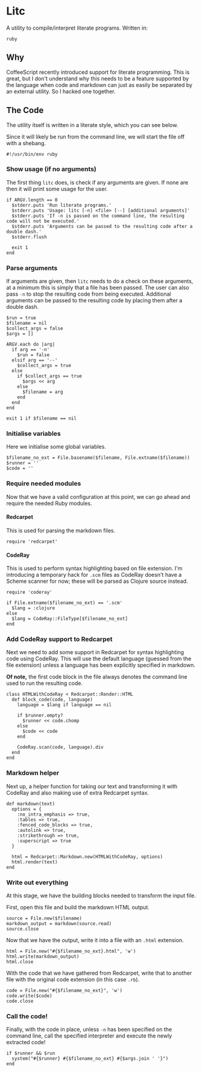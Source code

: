 # Litc

A utility to compile/interpret literate programs. Written in:

    ruby

## Why

CoffeeScript recently introduced support for literate programming.
This is great, but I don't understand why this needs to be a feature supported
by the language when code and markdown can just as easily be separated by an
external utility. So I hacked one together.

## The Code

The utility itself is written in a literate style, which you can see below.

Since it will likely be run from the command line, we will start the file off
with a shebang.

    #!/usr/bin/env ruby

### Show usage (if no arguments)

The first thing `litc` does, is check if any arguments are given. If none are
then it will print some usage for the user.

    if ARGV.length == 0
      $stderr.puts 'Run literate programs.'
      $stderr.puts 'Usage: litc [-n] <file> [--] [additional arguments]'
      $stderr.puts 'If -n is passed on the command line, the resulting code will not be executed.'
      $stderr.puts 'Arguments can be passed to the resulting code after a double dash.'
      $stderr.flush
      
      exit 1
    end

### Parse arguments

If arguments are given, then `litc` needs to do a check on these arguments, at
a minimum this is simply that a file has been passed. The user can also pass
`-n` to stop the resulting code from being executed. Additional arguments
can be passed to the resulting code by placing them after a double dash.

    $run = true
    $filename = nil
    $collect_args = false
    $args = []

    ARGV.each do |arg|
      if arg == '-n'
        $run = false
      elsif arg == '--'
        $collect_args = true
      else
        if $collect_args == true
          $args << arg
        else
          $filename = arg
        end
      end
    end

    exit 1 if $filename == nil

### Initialise variables

Here we initialise some global variables.

    $filename_no_ext = File.basename($filename, File.extname($filename))
    $runner = ''
    $code = ''

### Require needed modules

Now that we have a valid configuration at this point, we can go ahead and
require the needed Ruby modules.

#### Redcarpet

This is used for parsing the markdown files.

    require 'redcarpet'

#### CodeRay

This is used to perform syntax highlighting based on file extension. I'm
introducing a temporary hack for `.scm` files as CodeRay doesn't have a
Scheme scanner for now; these will be parsed as Clojure source instead.

    require 'coderay'

    if File.extname($filename_no_ext) == '.scm'
      $lang = :clojure
    else
      $lang = CodeRay::FileType[$filename_no_ext]
    end

### Add CodeRay support to Redcarpet

Next we need to add some support in Redcarpet for syntax highlighting code
using CodeRay. This will use the default language (guessed from the file
extension) unless a language has been explicitly specified in markdown.

**Of note,** the first code block in the file always denotes the command line
used to run the resulting code.

    class HTMLWithCodeRay < Redcarpet::Render::HTML
      def block_code(code, language)
        language = $lang if language == nil
        
        if $runner.empty?
          $runner << code.chomp
        else
          $code << code
        end

        CodeRay.scan(code, language).div
      end
    end

### Markdown helper

Next up, a helper function for taking our text and transforming it with
CodeRay and also making use of extra Redcarpet syntax.

    def markdown(text)
      options = {
        :no_intra_emphasis => true,
        :tables => true,
        :fenced_code_blocks => true,
        :autolink => true,
        :strikethrough => true,
        :superscript => true
      }

      html = Redcarpet::Markdown.new(HTMLWithCodeRay, options)
      html.render(text)
    end

### Write out everything

At this stage, we have the building blocks needed to transform the input file.

First, open this file and build the markdown HTML output.

    source = File.new($filename)
    markdown_output = markdown(source.read)
    source.close

Now that we have the output, write it into a file with an `.html` extension.

    html = File.new("#{$filename_no_ext}.html", 'w')
    html.write(markdown_output)
    html.close

With the code that we have gathered from Redcarpet, write that to another file
with the original code extension (in this case `.rb`).

    code = File.new("#{$filename_no_ext}", 'w')
    code.write($code)
    code.close

### Call the code!

Finally, with the code in place, unless `-n` has been specified on the command
line, call the specified interpreter and execute the newly extracted code!

    if $runner && $run
      system("#{$runner} #{$filename_no_ext} #{$args.join ' '}")
    end
